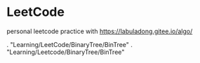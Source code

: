 # LeetCode

personal leetcode practice with https://labuladong.gitee.io/algo/

. "Learning/LeetCode/BinaryTree/BinTree"
. "Learning/Leetcode/BinaryTree/BinTree"